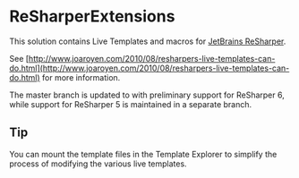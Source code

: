 ReSharperExtensions
===================

This solution contains Live Templates and macros for [JetBrains ReSharper](http://www.jetbrains.com/resharper/).

See [http://www.joaroyen.com/2010/08/resharpers-live-templates-can-do.html](http://www.joaroyen.com/2010/08/resharpers-live-templates-can-do.html) for more information.

The master branch is updated to with preliminary support for ReSharper 6, while support for ReSharper 5 is maintained in a separate branch.

## Tip ##
You can mount the template files in the Template Explorer to simplify the process of modifying the various live templates.

